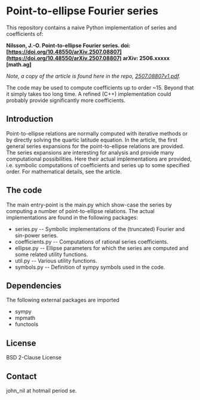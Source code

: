 
# Point-to-ellipse Fourier series

This repository contains a naive Python implementation of series and
coefficients of:

<b>Nilsson, J.-O. Point-to-ellipse Fourier series. doi:
[https://doi.org/10.48550/arXiv.2507.08807](https://doi.org/10.48550/arXiv.2507.08807)
arXiv: 2506.xxxxx [math.ag]</b>

<i>Note, a copy of the article is found here in the repo,
[2507.08807v1.pdf](2507.08807v1.pdf).</i>

The code may be used to compute coefficients up to order ~15. Beyond that it
simply takes too long time. A refined (C++) implementation could probably
provide significantly more coefficients.

## Introduction

Point-to-ellipse relations are normally computed with iterative methods or by
directly solving the quartic latitude equation. In the article, the first
general series expansions for the point-to-ellipse relations are provided. The
series expansions are interesting for analysis and provide many computational
possibilities. Here their actual implementations are provided, i.e. symbolic
computations of coefficients and series up to some specified order. For
mathematical details, see the article.

## The code

The main entry-point is the main.py which show-case the series by computing a
number of point-to-ellipse relations. The actual implementations are found in
the following packages:

- series.py -- Symbolic implementations of the (truncated) Fourier and sin-power series.
- coefficients.py -- Computations of rational series coefficients.
- ellipse.py -- Ellipse parameters for which the series are computed and some related utility functions.
- util.py -- Various utility functions.
- symbols.py -- Definition of sympy symbols used in the code.

## Dependencies

The following external packages are imported
 - sympy
 - mpmath
 - functools

## License

BSD 2-Clause License

## Contact
john_nil at hotmail period se.